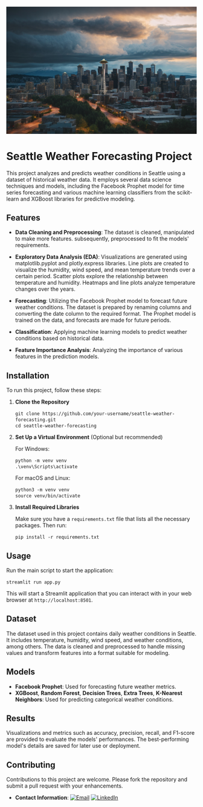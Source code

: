 ![seattle-weather](img/Seattle-Weather-forecasting.jpg)

# Seattle Weather Forecasting Project

This project analyzes and predicts weather conditions in Seattle using a dataset of historical weather data. It employs several data science techniques and models, including the Facebook Prophet model for time series forecasting and various machine learning classifiers from the scikit-learn and XGBoost libraries for predictive modeling.

## Features

- **Data Cleaning and Preprocessing**: The dataset is cleaned, manipulated to make more features. subsequently, preprocessed to fit the models' requirements.
  
- **Exploratory Data Analysis (EDA)**: Visualizations are generated using matplotlib.pyplot and plotly.express libraries. Line plots are created to visualize the humidity, wind speed, and mean temperature trends over a certain period. Scatter plots explore the relationship between temperature and humidity. Heatmaps and line plots analyze temperature changes over the years.
  
- **Forecasting**: Utilizing the Facebook Prophet model to forecast future weather conditions. The dataset is prepared by renaming columns and converting the date column to the required format. The Prophet model is trained on the data, and forecasts are made for future periods.
  
- **Classification**: Applying machine learning models to predict weather conditions based on historical data.
- **Feature Importance Analysis**: Analyzing the importance of various features in the prediction models.

## Installation

To run this project, follow these steps:

1. **Clone the Repository**

   ```
   git clone https://github.com/your-username/seattle-weather-forecasting.git
   cd seattle-weather-forecasting
   ```

2. **Set Up a Virtual Environment** (Optional but recommended)

   For Windows:
   ```
   python -m venv venv
   .\venv\Scripts\activate
   ```

   For macOS and Linux:
   ```
   python3 -m venv venv
   source venv/bin/activate
   ```

3. **Install Required Libraries**

   Make sure you have a `requirements.txt` file that lists all the necessary packages. Then run:
   ```
   pip install -r requirements.txt
   ```

## Usage

Run the main script to start the application:

```
streamlit run app.py
```

This will start a Streamlit application that you can interact with in your web browser at `http://localhost:8501`.

## Dataset

The dataset used in this project contains daily weather conditions in Seattle. It includes temperature, humidity, wind speed, and weather conditions, among others. The data is cleaned and preprocessed to handle missing values and transform features into a format suitable for modeling.

## Models

- **Facebook Prophet**: Used for forecasting future weather metrics.
- **XGBoost**, **Random Forest**, **Decision Trees**, **Extra Trees**, **K-Nearest Neighbors**: Used for predicting categorical weather conditions.

## Results

Visualizations and metrics such as accuracy, precision, recall, and F1-score are provided to evaluate the models' performances. The best-performing model's details are saved for later use or deployment.

## Contributing

Contributions to this project are welcome. Please fork the repository and submit a pull request with your enhancements.

- **Contact Information**: [![Email](https://img.shields.io/badge/Gmail-D14836?style=for-the-badge&logo=gmail&logoColor=white)](mailto:ikennaanyawuike@gmail.com) [![LinkedIn](https://img.shields.io/badge/LinkedIn-0077B5?style=for-the-badge&logo=linkedin&logoColor=white)](https://www.linkedin.com/in/anyawuike-ikenna)

